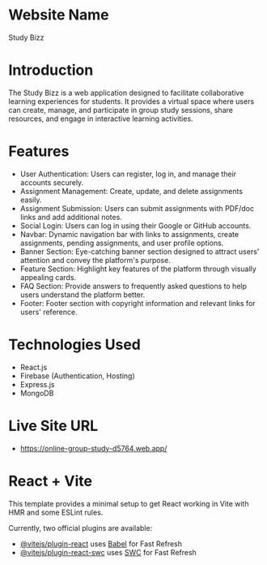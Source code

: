 # Website Name
Study Bizz

# Introduction
The Study Bizz is a web application designed to facilitate collaborative learning experiences for students. It provides a virtual space where users can create, manage, and participate in group study sessions, share resources, and engage in interactive learning activities.

# Features
- User Authentication: Users can register, log in, and manage their accounts securely.
- Assignment Management: Create, update, and delete assignments easily.
- Assignment Submission: Users can submit assignments with PDF/doc links and add additional notes.
- Social Login: Users can log in using their Google or GitHub accounts.
- Navbar: Dynamic navigation bar with links to assignments, create assignments, pending assignments, and user profile options.
- Banner Section: Eye-catching banner section designed to attract users' attention and convey the platform's purpose.
- Feature Section: Highlight key features of the platform through visually appealing cards.
- FAQ Section: Provide answers to frequently asked questions to help users understand the platform better.
- Footer: Footer section with copyright information and relevant links for users' reference.

# Technologies Used
- React.js
- Firebase (Authentication, Hosting)
- Express.js
- MongoDB

# Live Site URL
- https://online-group-study-d5764.web.app/

# React + Vite

This template provides a minimal setup to get React working in Vite with HMR and some ESLint rules.

Currently, two official plugins are available:

- [@vitejs/plugin-react](https://github.com/vitejs/vite-plugin-react/blob/main/packages/plugin-react/README.md) uses [Babel](https://babeljs.io/) for Fast Refresh
- [@vitejs/plugin-react-swc](https://github.com/vitejs/vite-plugin-react-swc) uses [SWC](https://swc.rs/) for Fast Refresh
